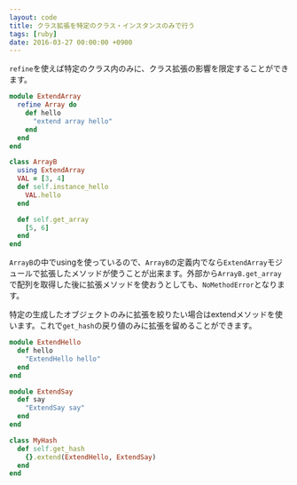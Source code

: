 ```yaml
---
layout: code
title: クラス拡張を特定のクラス・インスタンスのみで行う
tags: [ruby]
date: 2016-03-27 00:00:00 +0900
---
```


`refine`を使えば特定のクラス内のみに、クラス拡張の影響を限定することができます。

```ruby
module ExtendArray
  refine Array do
    def hello
      "extend array hello"
    end
  end
end

class ArrayB
  using ExtendArray
  VAL = [3, 4]
  def self.instance_hello
    VAL.hello
  end

  def self.get_array
    [5, 6]
  end
end
```
`ArrayB`の中でusingを使っているので、`ArrayB`の定義内でなら`ExtendArray`モジュールで拡張したメソッドが使うことが出来ます。外部から`ArrayB.get_array`で配列を取得した後に拡張メソッドを使おうとしても、`NoMethodError`となります。

特定の生成したオブジェクトのみに拡張を絞りたい場合はextendメソッドを使います。これで`get_hash`の戻り値のみに拡張を留めることができます。

```ruby
module ExtendHello
  def hello
    "ExtendHello hello"
  end
end

module ExtendSay
  def say
    "ExtendSay say"
  end
end

class MyHash
  def self.get_hash
    {}.extend(ExtendHello, ExtendSay)
  end
end
```
